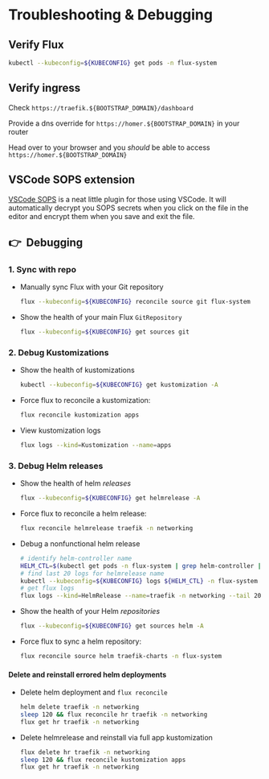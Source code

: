 # Troubleshooting & Debugging

## Verify Flux

```sh
kubectl --kubeconfig=${KUBECONFIG} get pods -n flux-system
```

## Verify ingress

Check `https://traefik.${BOOTSTRAP_DOMAIN}/dashboard`

Provide a dns override for `https://homer.${BOOTSTRAP_DOMAIN}` in your router
<!--
or update your hosts
file to verify the ingress controller is working.

```sh
echo "${BOOTSTRAP_METALLB_FRONTEND} ${BOOTSTRAP_DOMAIN} homer.${BOOTSTRAP_DOMAIN}" | sudo tee -a /etc/hosts
```
-->

Head over to your browser and you _should_ be able to access
`https://homer.${BOOTSTRAP_DOMAIN}`

## VSCode SOPS extension

[VSCode SOPS](https://marketplace.visualstudio.com/items?itemName=signageos.signageos-vscode-sops)
is a neat little plugin for those using VSCode.
It will automatically decrypt you SOPS secrets when you click on the file
in the editor and encrypt them when you save  and exit the file.

## :point_right:&nbsp; Debugging

### 1. Sync with repo

* Manually sync Flux with your Git repository

  ```sh
  flux --kubeconfig=${KUBECONFIG} reconcile source git flux-system
  ```

* Show the health of your main Flux `GitRepository`

  ```sh
  flux --kubeconfig=${KUBECONFIG} get sources git
  ```

### 2. Debug Kustomizations

* Show the health of kustomizations

  ```sh
  kubectl --kubeconfig=${KUBECONFIG} get kustomization -A
  ```

* Force flux to reconcile a kustomization:

  ```sh
  flux reconcile kustomization apps
  ```

* View kustomization logs

  ```sh
  flux logs --kind=Kustomization --name=apps
  ```

### 3. Debug Helm releases

* Show the health of helm _releases_

  ```sh
  flux --kubeconfig=${KUBECONFIG} get helmrelease -A
  ```

* Force flux to reconcile a helm release:

  ```sh
  flux reconcile helmrelease traefik -n networking
  ```

* Debug a nonfunctional helm release

  ```sh
  # identify helm-controller name
  HELM_CTL=$(kubectl get pods -n flux-system | grep helm-controller | awk '{print $1}')
  # find last 20 logs for helmrelease name
  kubectl --kubeconfig=${KUBECONFIG} logs ${HELM_CTL} -n flux-system | grep traefik | tail -20
  # get flux logs
  flux logs --kind=HelmRelease --name=traefik -n networking --tail 20
  ```

* Show the health of your Helm _repositories_

  ```sh
  flux --kubeconfig=${KUBECONFIG} get sources helm -A
  ```

* Force flux to sync a helm repository:

  ```sh
  flux reconcile source helm traefik-charts -n flux-system
  ```

#### Delete and reinstall errored helm deployments

* Delete helm deployment and `flux reconcile`

  ```sh
  helm delete traefik -n networking
  sleep 120 && flux reconcile hr traefik -n networking
  flux get hr traefik -n networking
  ```

* Delete helmrelease and reinstall via full app kustomization

  ```sh
  flux delete hr traefik -n networking
  sleep 120 && flux reconcile kustomization apps
  flux get hr traefik -n networking
  ```